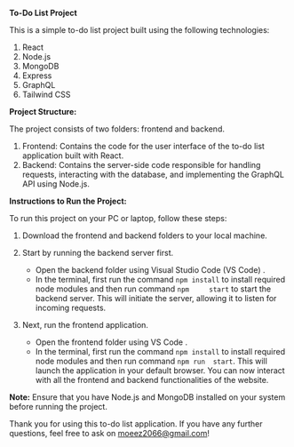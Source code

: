 **To-Do List Project**

This is a simple to-do list project built using the following technologies:

1. React
2. Node.js
3. MongoDB
4. Express
5. GraphQL
6. Tailwind CSS

**Project Structure:**

The project consists of two folders: frontend and backend.

1. Frontend: Contains the code for the user interface of the to-do list application built with React.
2. Backend: Contains the server-side code responsible for handling requests, interacting with the database, and implementing the GraphQL API using Node.js.

**Instructions to Run the Project:**

To run this project on your PC or laptop, follow these steps:

1. Download the frontend and backend folders to your local machine.


2. Start by running the backend server first.
   - Open the backend folder using Visual Studio Code (VS Code) .
   - In the terminal, first run the command `npm install` to install required node modules and then run command `npm     start` to start the backend server.
    This will initiate the server, allowing it to listen for incoming requests.


3. Next, run the frontend application.
   - Open the frontend folder using VS Code .
   - In the terminal, first run the command `npm install` to install required node modules and then run command `npm run  start`.
     This will launch the application in your default browser.
     You can now interact with all the frontend and backend functionalities of the website.
     

**Note:** Ensure that you have Node.js and MongoDB installed on your system before running the project.

Thank you for using this to-do list application. If you have any further questions, feel free to ask on moeez2066@gmail.com!
